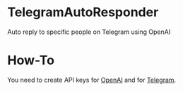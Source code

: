 # TelegramAutoResponder
Auto reply to specific people on Telegram using OpenAI

# How-To

You need to create API keys for [OpenAI](https://beta.openai.com/account/api-keys) and for [Telegram](https://my.telegram.org/).
